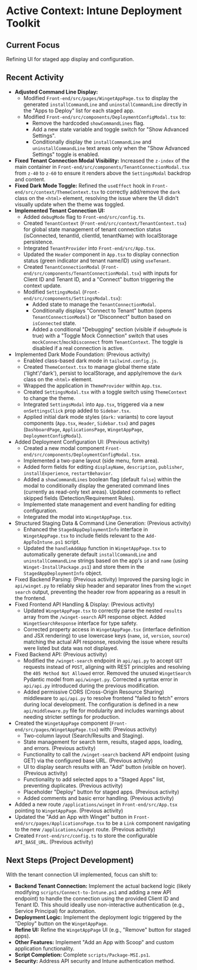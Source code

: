 # Active Context: Intune Deployment Toolkit

## Current Focus
Refining UI for staged app display and configuration.

## Recent Activity
*   **Adjusted Command Line Display:**
    *   Modified `Front-end/src/pages/WingetAppPage.tsx` to display the generated `installCommandLine` and `uninstallCommandLine` directly in the "Apps to Deploy" list for each staged app.
    *   Modified `Front-end/src/components/DeploymentConfigModal.tsx` to:
        *   Remove the hardcoded `showCommandLines` flag.
        *   Add a new state variable and toggle switch for "Show Advanced Settings".
        *   Conditionally display the `installCommandLine` and `uninstallCommandLine` text areas only when the "Show Advanced Settings" toggle is enabled.
*   **Fixed Tenant Connection Modal Visibility:** Increased the `z-index` of the main container in `Front-end/src/components/TenantConnectionModal.tsx` from `z-40` to `z-60` to ensure it renders above the `SettingsModal` backdrop and content.
*   **Fixed Dark Mode Toggle:** Refined the `useEffect` hook in `Front-end/src/context/ThemeContext.tsx` to correctly add/remove the `dark` class on the `<html>` element, resolving the issue where the UI didn't visually update when the theme was toggled.
*   **Implemented Tenant Connection UI:**
    *   Added `debugMode` flag to `Front-end/src/config.ts`.
    *   Created `TenantContext` (`Front-end/src/context/TenantContext.tsx`) for global state management of tenant connection status (isConnected, tenantId, clientId, tenantName) with localStorage persistence.
    *   Integrated `TenantProvider` into `Front-end/src/App.tsx`.
    *   Updated the `Header` component in `App.tsx` to display connection status (green indicator and tenant name/ID) using `useTenant`.
    *   Created `TenantConnectionModal` (`Front-end/src/components/TenantConnectionModal.tsx`) with inputs for Client ID and Tenant ID, and a "Connect" button triggering the context update.
    *   Modified `SettingsModal` (`Front-end/src/components/SettingsModal.tsx`):
        *   Added state to manage the `TenantConnectionModal`.
        *   Conditionally displays "Connect to Tenant" button (opens `TenantConnectionModal`) or "Disconnect" button based on `isConnected` state.
        *   Added a conditional "Debugging" section (visible if `debugMode` is true) with a "Toggle Mock Connection" switch that uses `mockConnect`/`mockDisconnect` from `TenantContext`. The toggle is disabled if a real connection is active.
*   Implemented Dark Mode Foundation: (Previous activity)
    *   Enabled class-based dark mode in `tailwind.config.js`.
    *   Created `ThemeContext.tsx` to manage global theme state ('light'/'dark'), persist to localStorage, and apply/remove the `dark` class on the `<html>` element.
    *   Wrapped the application in `ThemeProvider` within `App.tsx`.
    *   Created `SettingsModal.tsx` with a toggle switch using `ThemeContext` to change the theme.
    *   Integrated `SettingsModal` into `App.tsx`, triggered via a new `onSettingsClick` prop added to `Sidebar.tsx`.
    *   Applied initial dark mode styles (`dark:` variants) to core layout components (`App.tsx`, `Header`, `Sidebar.tsx`) and pages (`DashboardPage`, `ApplicationsPage`, `WingetAppPage`, `DeploymentConfigModal`).
*   Added Deployment Configuration UI: (Previous activity)
    *   Created a new modal component `Front-end/src/components/DeploymentConfigModal.tsx`.
    *   Implemented a two-pane layout (side menu, form area).
    *   Added form fields for editing `displayName`, `description`, `publisher`, `installExperience`, `restartBehavior`.
    *   Added a `showCommandLines` boolean flag (default `false`) within the modal to conditionally display the generated command lines (currently as read-only text areas). Updated comments to reflect skipped fields (Detection/Requirement Rules).
    *   Implemented state management and event handling for editing configuration.
    *   Integrated the modal into `WingetAppPage.tsx`.
*   Structured Staging Data & Command Line Generation: (Previous activity)
    *   Enhanced the `StagedAppDeploymentInfo` interface in `WingetAppPage.tsx` to include fields relevant to the `Add-AppToIntune.ps1` script.
    *   Updated the `handleAddApp` function in `WingetAppPage.tsx` to automatically generate default `installCommandLine` and `uninstallCommandLine` strings based on the app's `id` and `name` (using `Winget-InstallPackage.ps1`) and store them in the `StagedAppDeploymentInfo` object.
*   Fixed Backend Parsing: (Previous activity) Improved the parsing logic in `api/winget.py` to reliably skip header and separator lines from the `winget search` output, preventing the header row from appearing as a result in the frontend.
*   Fixed Frontend API Handling & Display: (Previous activity)
    *   Updated `WingetAppPage.tsx` to correctly parse the nested `results` array from the `/winget-search` API response object. Added `WingetSearchResponse` interface for type safety.
    *   Corrected property access in `WingetAppPage.tsx` (interface definition and JSX rendering) to use lowercase keys (`name`, `id`, `version`, `source`) matching the actual API response, resolving the issue where results were listed but data was not displayed.
*   Fixed Backend API: (Previous activity)
    *   Modified the `/winget-search` endpoint in `api/api.py` to accept `GET` requests instead of `POST`, aligning with REST principles and resolving the `405 Method Not Allowed` error. Removed the unused `WingetSearch` Pydantic model from `api/winget.py`. Corrected a syntax error in `api/api.py` introduced during the previous modification.
    *   Added permissive CORS (Cross-Origin Resource Sharing) middleware to `api/api.py` to resolve frontend "failed to fetch" errors during local development. The configuration is defined in a new `api/middleware.py` file for modularity and includes warnings about needing stricter settings for production.
*   Created the `WingetAppPage` component (`Front-end/src/pages/WingetAppPage.tsx`) with: (Previous activity)
    *   Two-column layout (Search/Results and Staging).
    *   State management for search term, results, staged apps, loading, and errors. (Previous activity)
    *   Functionality to call the `/winget-search` backend API endpoint (using GET) via the configured base URL. (Previous activity)
    *   UI to display search results with an "Add" button (visible on hover). (Previous activity)
    *   Functionality to add selected apps to a "Staged Apps" list, preventing duplicates. (Previous activity)
    *   Placeholder "Deploy" button for staged apps. (Previous activity)
    *   Added comments and basic error handling. (Previous activity)
*   Added a new route `/applications/winget` in `Front-end/src/App.tsx` pointing to `WingetAppPage`. (Previous activity)
*   Updated the "Add an App with Winget" button in `Front-end/src/pages/ApplicationsPage.tsx` to be a `Link` component navigating to the new `/applications/winget` route. (Previous activity)
*   Created `Front-end/src/config.ts` to store the configurable `API_BASE_URL`. (Previous activity)


## Next Steps (Project Development)
With the tenant connection UI implemented, focus can shift to:
*   **Backend Tenant Connection:** Implement the actual backend logic (likely modifying `scripts/Connect-to-Intune.ps1` and adding a new API endpoint) to handle the connection using the provided Client ID and Tenant ID. This should ideally use non-interactive authentication (e.g., Service Principal) for automation.
*   **Deployment Logic:** Implement the deployment logic triggered by the "Deploy" button on the `WingetAppPage`.
*   **Refine UI:** Refine the `WingetAppPage` UI (e.g., "Remove" button for staged apps).
*   **Other Features:** Implement "Add an App with Scoop" and custom application functionality.
*   **Script Completion:** Complete `scripts/Package-MSI.ps1`.
*   **Security:** Address API security and Intune authentication method.
